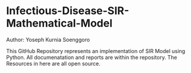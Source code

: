 # Infectious-Disease-SIR-Mathematical-Model
Author: Yoseph Kurnia Soenggoro

This GitHub Repository represents an implementation of SIR Model using Python. All documenatation and reports are within the repository. The Resources in here are all open source.
